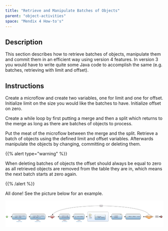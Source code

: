 ```yaml
---
title: "Retrieve and Manipulate Batches of Objects"
parent: "object-activities"
space: "Mendix 4 How-to's"
---
```

## Description

This section describes how to retrieve batches of objects, manipulate them and commit them in an efficient way using version 4 features. In version 3 you would have to write quite some Java code to accomplish the same (e.g. batches, retrieving with limit and offset).

## Instructions

 Create a microflow and create two variables, one for limit and one for offset. Initialize limit on the size you would like the batches to have. Initialize offset on zero.

 Create a while loop by first putting a merge and then a split which returns to the merge as long as there are batches of objects to process.

 Put the meat of the microflow between the merge and the split. Retrieve a batch of objects using the defined limit and offset variables. Afterwards manipulate the objects by changing, committing or deleting them.

{{% alert type="warning" %}}

When deleting batches of objects the offset should always be equal to zero as all retrieved objects are removed from the table they are in, which means the next batch starts at zero again.

{{% /alert %}}

 All done! See the picture below for an example.

![](attachments/2621441/2752513.png)
